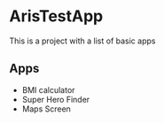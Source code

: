 # ArisTestApp

This is a project with a list of basic apps

## Apps

- BMI calculator
- Super Hero Finder
- Maps Screen
